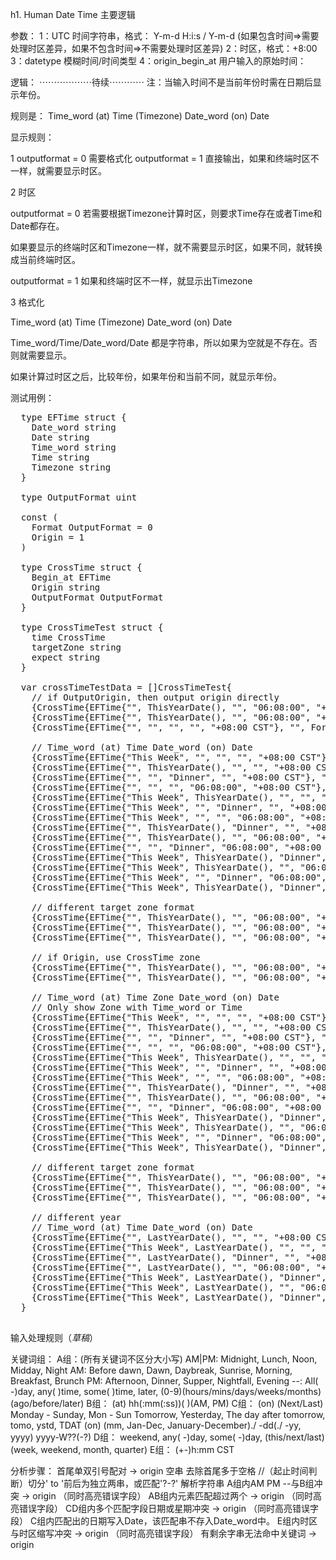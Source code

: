 h1. Human Date Time 主要逻辑

参数：
1：UTC 时间字符串，格式： Y-m-d H:i:s / Y-m-d (如果包含时间=>需要处理时区差异，如果不包含时间=>不需要处理时区差异)
2：时区，格式：+8:00
3：datetype 模糊时间/时间类型
4：origin_begin_at 用户输入的原始时间：

逻辑：
⋯⋯⋯⋯⋯⋯待续⋯⋯⋯⋯
注：当输入时间不是当前年份时需在日期后显示年份。

规则是：
Time_word (at) Time (Timezone) Date_word (on) Date

显示规则：

1 
outputformat = 0 需要格式化
outputformat = 1 直接输出，如果和终端时区不一样，就需要显示时区。

2  时区

outputformat = 0
若需要根据Timezone计算时区，则要求Time存在或者Time和Date都存在。 

如果要显示的终端时区和Timezone一样，就不需要显示时区，如果不同，就转换成当前终端时区。

outputformat = 1
如果和终端时区不一样，就显示出Timezone


3 格式化

Time_word (at) Time (Timezone) Date_word (on) Date 

Time_word/Time/Date_word/Date 都是字符串，所以如果为空就是不存在。否则就需要显示。

如果计算过时区之后，比较年份，如果年份和当前不同，就显示年份。


测试用例：
<pre>
  type EFTime struct {
    Date_word string
    Date string
    Time_word string
    Time string
    Timezone string
  }

  type OutputFormat uint

  const (
    Format OutputFormat = 0
    Origin = 1
  )

  type CrossTime struct {
    Begin_at EFTime
    Origin string
    OutputFormat OutputFormat
  }

  type CrossTimeTest struct {
    time CrossTime
    targetZone string
    expect string
  }

  var crossTimeTestData = []CrossTimeTest{
    // if OutputOrigin, then output origin directly
    {CrossTime{EFTime{"", ThisYearDate(), "", "06:08:00", "+08:00 CST"}, "2012-04-04 2:08:00 pm abc", Origin}, "+08:00 CST", fmt.Sprintf("2012-04-04 2:08:00 pm abc")},
    {CrossTime{EFTime{"", ThisYearDate(), "", "06:08:00", "+08:00 CST"}, "2012-04-04 14:08:00", Format}, "+08:00 CST", fmt.Sprintf("2:08PM on %s", ThisYear())},
    {CrossTime{EFTime{"", "", "", "", "+08:00 CST"}, "", Format}, "+08:00 CST", ""},

    // Time_word (at) Time Date_word (on) Date
    {CrossTime{EFTime{"This Week", "", "", "", "+08:00 CST"}, "This week", Format}, "+08:00 CST", fmt.Sprintf("This Week")},
    {CrossTime{EFTime{"", ThisYearDate(), "", "", "+08:00 CST"}, "2012 4 4", Format}, "+08:00 CST", fmt.Sprintf("%s", ThisYear())},
    {CrossTime{EFTime{"", "", "Dinner", "", "+08:00 CST"}, "dinner", Format}, "+08:00 CST", fmt.Sprintf("Dinner")},
    {CrossTime{EFTime{"", "", "", "06:08:00", "+08:00 CST"}, "14:08:00", Format}, "+08:00 CST", fmt.Sprintf("2:08PM")},
    {CrossTime{EFTime{"This Week", ThisYearDate(), "", "", "+08:00 CST"}, "This week 2012 04 04", Format}, "+08:00 CST", fmt.Sprintf("This Week on %s", ThisYear())},
    {CrossTime{EFTime{"This Week", "", "Dinner", "", "+08:00 CST"}, "dinner this week", Format}, "+08:00 CST", fmt.Sprintf("Dinner This Week")},
    {CrossTime{EFTime{"This Week", "", "", "06:08:00", "+08:00 CST"}, "14:08 this week", Format}, "+08:00 CST", fmt.Sprintf("2:08PM This Week")},
    {CrossTime{EFTime{"", ThisYearDate(), "Dinner", "", "+08:00 CST"}, "dinner 2012-04-04", Format}, "+08:00 CST", fmt.Sprintf("Dinner on %s", ThisYear())},
    {CrossTime{EFTime{"", ThisYearDate(), "", "06:08:00", "+08:00 CST"}, "2012 04 04 14:08", Format}, "+08:00 CST", fmt.Sprintf("2:08PM on %s", ThisYear())},
    {CrossTime{EFTime{"", "", "Dinner", "06:08:00", "+08:00 CST"}, "dinner at 14:08", Format}, "+08:00 CST", fmt.Sprintf("Dinner at 2:08PM")},
    {CrossTime{EFTime{"This Week", ThisYearDate(), "Dinner", "", "+08:00 CST"}, "dinner this week 2012-04-04", Format}, "+08:00 CST", fmt.Sprintf("Dinner This Week on %s", ThisYear())},
    {CrossTime{EFTime{"This Week", ThisYearDate(), "", "06:08:00", "+08:00 CST"}, "14:08 this week 2012-04-04", Format}, "+08:00 CST", fmt.Sprintf("2:08PM This Week on %s", ThisYear())},
    {CrossTime{EFTime{"This Week", "", "Dinner", "06:08:00", "+08:00 CST"}, "dinner 14:08 this week", Format}, "+08:00 CST", fmt.Sprintf("Dinner at 2:08PM This Week")},
    {CrossTime{EFTime{"This Week", ThisYearDate(), "Dinner", "06:08:00", "+08:00 CST"}, "dinner 14:08 this week 2012-4-4", Format}, "+08:00 CST", fmt.Sprintf("Dinner at 2:08PM This Week on %s", ThisYear())},

    // different target zone format
    {CrossTime{EFTime{"", ThisYearDate(), "", "06:08:00", "+08:00 CST"}, "2012-04-04 14:8:00", Format}, "+08:00", fmt.Sprintf("2:08PM on %s", ThisYear())},
    {CrossTime{EFTime{"", ThisYearDate(), "", "06:08:00", "+08:00 CST"}, "2012-04-04 14:8:00", Format}, "", fmt.Sprintf("2:08PM on %s", ThisYear())},
    {CrossTime{EFTime{"", ThisYearDate(), "", "06:08:00", "+08:00 CST"}, "2012-04-04 14:8:00", Format}, "+08:00 PST", fmt.Sprintf("2:08PM on %s", ThisYear())},

    // if Origin, use CrossTime zone
    {CrossTime{EFTime{"", ThisYearDate(), "", "06:08:00", "+08:00 CST"}, "2012-04-04 14:8:00", Format}, "+09:00 PST", fmt.Sprintf("3:08PM +09:00 PST on %s", ThisYear())},
    {CrossTime{EFTime{"", ThisYearDate(), "", "06:08:00", "+08:00 CST"}, "2012-04-04 14:8:00 abc", Origin}, "+09:00 PST", fmt.Sprintf("2012-04-04 14:8:00 abc +08:00 CST")},

    // Time_word (at) Time Zone Date_word (on) Date
    // Only show Zone with Time_word or Time
    {CrossTime{EFTime{"This Week", "", "", "", "+08:00 CST"}, "this week", Format}, "+09:00 PST", fmt.Sprintf("This Week")},
    {CrossTime{EFTime{"", ThisYearDate(), "", "", "+08:00 CST"}, "2012-04-04", Format}, "+09:00 PST", fmt.Sprintf("%s", ThisYear())},
    {CrossTime{EFTime{"", "", "Dinner", "", "+08:00 CST"}, "dinner", Format}, "+09:00 PST", fmt.Sprintf("Dinner +08:00 CST")},
    {CrossTime{EFTime{"", "", "", "06:08:00", "+08:00 CST"}, "14:08", Format}, "+09:00 PST", fmt.Sprintf("3:08PM +09:00 PST")},
    {CrossTime{EFTime{"This Week", ThisYearDate(), "", "", "+08:00 CST"}, "this week 2012 4 4", Format}, "+09:00 PST", fmt.Sprintf("This Week on %s", ThisYear())},
    {CrossTime{EFTime{"This Week", "", "Dinner", "", "+08:00 CST"}, "dinner this week", Format}, "+09:00 PST", fmt.Sprintf("Dinner +08:00 CST This Week")},
    {CrossTime{EFTime{"This Week", "", "", "06:08:00", "+08:00 CST"}, "14:08 this week", Format}, "+09:00 PST", fmt.Sprintf("3:08PM +09:00 PST This Week")},
    {CrossTime{EFTime{"", ThisYearDate(), "Dinner", "", "+08:00 CST"}, "dinner 2012-04-04", Format}, "+09:00 PST", fmt.Sprintf("Dinner +08:00 CST on %s", ThisYear())},
    {CrossTime{EFTime{"", ThisYearDate(), "", "06:08:00", "+08:00 CST"}, "2012-04-04 14:08", Format}, "+09:00 PST", fmt.Sprintf("3:08PM +09:00 PST on %s", ThisYear())},
    {CrossTime{EFTime{"", "", "Dinner", "06:08:00", "+08:00 CST"}, "dinner 14:08", Format}, "+09:00 PST", fmt.Sprintf("Dinner at 3:08PM +09:00 PST")},
    {CrossTime{EFTime{"This Week", ThisYearDate(), "Dinner", "", "+08:00 CST"}, "dinner this week 2012-04-04", Format}, "+09:00 PST", fmt.Sprintf("Dinner +08:00 CST This Week on %s", ThisYear())},
    {CrossTime{EFTime{"This Week", ThisYearDate(), "", "06:08:00", "+08:00 CST"}, "14:08 this week 2012 04 04", Format}, "+09:00 PST", fmt.Sprintf("3:08PM +09:00 PST This Week on %s", ThisYear())},
    {CrossTime{EFTime{"This Week", "", "Dinner", "06:08:00", "+08:00 CST"}, "14:08 dinner this week", Format}, "+09:00 PST", fmt.Sprintf("Dinner at 3:08PM +09:00 PST This Week")},
    {CrossTime{EFTime{"This Week", ThisYearDate(), "Dinner", "06:08:00", "+08:00 CST"}, "14:08 dinner this week 2012 04 04", Format}, "+09:00 PST", fmt.Sprintf("Dinner at 3:08PM +09:00 PST This Week on %s", ThisYear())},

    // different target zone format
    {CrossTime{EFTime{"", ThisYearDate(), "", "06:08:00", "+08:00 CST"}, "2012-04-04 14:8:00", Format}, "+09:00", fmt.Sprintf("3:08PM +09:00 on %s", ThisYear())},
    {CrossTime{EFTime{"", ThisYearDate(), "", "06:08:00", "+08:00 CST"}, "2012-04-04 14:8:00", Format}, "", fmt.Sprintf("2:08PM on %s", ThisYear())},
    {CrossTime{EFTime{"", ThisYearDate(), "", "06:08:00", "+08:00 CST"}, "2012-04-04 14:8:00", Format}, "+09:00 PST", fmt.Sprintf("3:08PM +09:00 PST on %s", ThisYear())},

    // different year
    // Time_word (at) Time Date_word (on) Date
    {CrossTime{EFTime{"", LastYearDate(), "", "", "+08:00 CST"}, "2012-04-04", Format}, "+08:00 CST", fmt.Sprintf("%s", LastYear())},
    {CrossTime{EFTime{"This Week", LastYearDate(), "", "", "+08:00 CST"}, "this week 2012-04-04", Format}, "+08:00 CST", fmt.Sprintf("This Week on %s", LastYear())},
    {CrossTime{EFTime{"", LastYearDate(), "Dinner", "", "+08:00 CST"}, "dinner 2012-04-04", Format}, "+08:00 CST", fmt.Sprintf("Dinner on %s", LastYear())},
    {CrossTime{EFTime{"", LastYearDate(), "", "06:08:00", "+08:00 CST"}, "2012-04-04 14:08", Format}, "+08:00 CST", fmt.Sprintf("2:08PM on %s", LastYear())},
    {CrossTime{EFTime{"This Week", LastYearDate(), "Dinner", "", "+08:00 CST"}, "2012-04-04 dinner this week", Format}, "+08:00 CST", fmt.Sprintf("Dinner This Week on %s", LastYear())},
    {CrossTime{EFTime{"This Week", LastYearDate(), "", "06:08:00", "+08:00 CST"}, "this week 2012-04-04 14:8:00", Format}, "+08:00 CST", fmt.Sprintf("2:08PM This Week on %s", LastYear())},
    {CrossTime{EFTime{"This Week", LastYearDate(), "Dinner", "06:08:00", "+08:00 CST"}, "14:08 this week 2012 04 04", Format}, "+08:00 CST", fmt.Sprintf("Dinner at 2:08PM This Week on %s", LastYear())},
  }

</pre>



输入处理规则（*草稿*）

关键词组：
A组：(所有关键词不区分大小写)
    AM|PM: Midnight, Lunch, Noon, Midday, Night
    AM: Before dawn, Dawn, Daybreak, Sunrise, Morning, Breakfast, Brunch
    PM: Afternoon, Dinner, Supper, Nightfall, Evening
    --: All( -)day, any( )time, some( )time, later, (0-9)(hours/mins/days/weeks/months)(ago/before/later)
B组：
    (at) hh(:mm(:ss))( )(AM, PM)
C组：
    (on) (Next/Last) Monday - Sunday, Mon - Sun
    Tomorrow, Yesterday, The day after tomorrow, tomo, ystd, TDAT
    (on) (mm, Jan-Dec, January-December)./ -dd(./ -yy, yyyy)
    yyyy-W??(-?)
D组：
    weekend, any( -)day, some( -)day, (this/next/last) (week, weekend, month, quarter)
E组：
    (+-)h:mm CST

分析步骤：
首尾单双引号配对 -> origin
空串
去除首尾多于空格
//（起止时间判断）切分' to '前后为独立两串，或匹配'?-?'
解析字符串
A组内AM PM --与B组冲突 -> origin （同时高亮错误字段）
AB组内元素匹配超过两个 -> origin （同时高亮错误字段）
CD组内多个匹配字段日期或星期冲突 -> origin （同时高亮错误字段）
C组内匹配出的日期写入Date，该匹配串不存入Date_word中。
E组内时区与时区缩写冲突 -> origin （同时高亮错误字段）
有剩余字串无法命中关键词 -> origin
